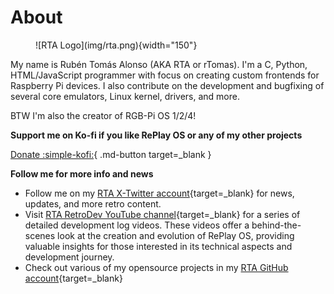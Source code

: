 # About

<figure markdown>
  ![RTA Logo](img/rta.png){width="150"}
</figure>

My name is Rubén Tomás Alonso (AKA RTA or rTomas). I'm a C, Python, HTML/JavaScript programmer with focus on creating custom frontends for Raspberry Pi devices. I also contribute on the development and bugfixing of several core emulators, Linux kernel, drivers, and more.

BTW I'm also the creator of RGB-Pi OS 1/2/4!

**Support me on Ko-fi if you like RePlay OS or any of my other projects**

[Donate :simple-kofi:](https://ko-fi.com/rtomas/){ .md-button target=_blank }

**Follow me for more info and news**

* Follow me on my [RTA X-Twitter account](https://x.com/rtomasal){target=_blank} for news, updates, and more retro content.  
* Visit [RTA RetroDev YouTube channel](https://www.youtube.com/@RTA_RetroDev){target=_blank} for a series of detailed development log videos. These videos offer a behind-the-scenes look at the creation and evolution of RePlay OS, providing valuable insights for those interested in its technical aspects and development journey.
* Check out various of my opensource projects in my [RTA GitHub account](https://github.com/rtomasa){target=_blank}